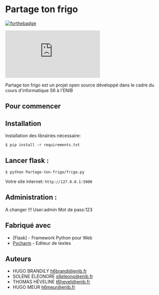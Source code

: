 # Partage ton frigo

[![forthebadge](https://forthebadge.com/images/badges/made-with-python.svg)](https://forthebadge.com)

![alt text](https://zupimages.net/viewer.php?id=20/11/xwla.png)

Partage ton frigo est un projet open source développé dans le cadre du cours d'informatique S6 à l'ENIB

## Pour commencer
## Installation

Installation des librairies nécessaire:

```
$ pip install -r requirements.txt
```


## Lancer flask :
```
$ python Partage-ton-frigo/frigo.py
```

Votre site internet:  `http://127.0.0.1:5000`

## Administration :
A changer !!!
User:admin
Mot de pass:123

## Fabriqué avec

* [Flask] - Framework Python pour Web
* [Pycharm](https://www.jetbrains.com/fr-fr/pycharm/) - Editeur de textes

## Auteurs
- HUGO BRANDILY h6brandi@enib.fr
- SOLÈNE ÉLÉONORE  s6eleono@enib.fr
- THOMAS HÉVELINE  t6heveli@enib.fr
- HUGO MEUR  h6meur@enib.fr




